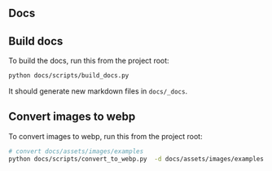 ## Docs

## Build docs

To build the docs, run this from the project root:

```bash
python docs/scripts/build_docs.py
```

It should generate new markdown files in `docs/_docs`.

## Convert images to webp

To convert images to webp, run this from the project root:

```bash
# convert docs/assets/images/examples
python docs/scripts/convert_to_webp.py  -d docs/assets/images/examples --height 400
```